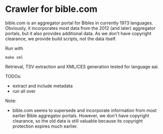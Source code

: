 # Crawler for bible.com

bible.com is an aggregator portal for Bibles in currently 1973 languages. Obviously, it incorporates most data from the 2012 (and later) aggregator portals, but it also provides additional data. As we don't have copyright clearance, we provide build scripts, not the data itself.

Run with

	make xml

Retrieval, TSV extraction and XML/CES generation tested for language aai.

TODOs:
- extract and include metadata
- run all over

Note:
- bible.com seems to supersede and incorporate information from most earlier Bible aggregator portals. However, we don't have copyright clearance, so the old data is still valuable because its copyright protection expires much earlier.